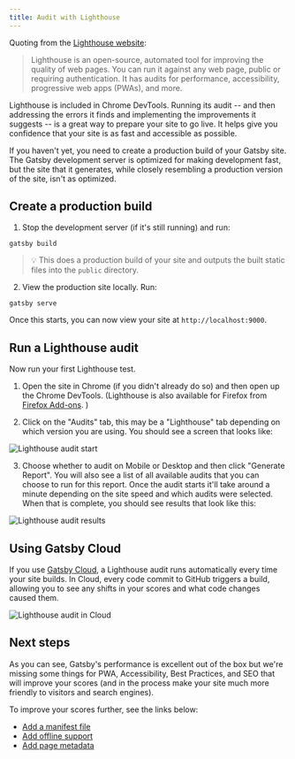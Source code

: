 ```yaml
---
title: Audit with Lighthouse
---
```


Quoting from the [Lighthouse website](https://developers.google.com/web/tools/lighthouse/):

> Lighthouse is an open-source, automated tool for improving the quality of web pages. You can run it against any web page, public or requiring authentication. It has audits for performance, accessibility, progressive web apps (PWAs), and more.

Lighthouse is included in Chrome DevTools. Running its audit -- and then addressing the errors it finds and implementing the improvements it suggests -- is a great way to prepare your site to go live. It helps give you confidence that your site is as fast and accessible as possible.

If you haven't yet, you need to create a production build of your Gatsby site. The Gatsby development server is optimized for making development fast, but the site that it generates, while closely resembling a production version of the site, isn't as optimized.

## Create a production build

1. Stop the development server (if it's still running) and run:

```shell
gatsby build
```

> 💡 This does a production build of your site and outputs the built static files into the `public` directory.

2. View the production site locally. Run:

```shell
gatsby serve
```

Once this starts, you can now view your site at `http://localhost:9000`.

## Run a Lighthouse audit

Now run your first Lighthouse test.

1. Open the site in Chrome (if you didn't already do so) and then open up the Chrome DevTools. (Lighthouse is also available for Firefox from [Firefox Add-ons](https://addons.mozilla.org/en-GB/firefox/addon/google-lighthouse/). )

2. Click on the "Audits" tab, this may be a "Lighthouse" tab depending on which version you are using. You should see a screen that looks like:

![Lighthouse audit start](./images/lighthouse-audit.png)

3. Choose whether to audit on Mobile or Desktop and then click "Generate Report". You will also see a list of all available audits that you can choose to run for this report. Once the audit starts it'll take around a minute depending on the site speed and which audits were selected. When that is complete, you should see results that look like this:

![Lighthouse audit results](./images/lighthouse-audit-results.png)

## Using Gatsby Cloud

If you use [Gatsby Cloud](https://www.gatsbyjs.com/cloud), a Lighthouse audit runs automatically every time your site builds. In Cloud, every code commit to GitHub triggers a build, allowing you to see any shifts in your scores and what code changes caused them.

![Lighthouse audit in Cloud](./images/cloud-lighthouse.png)

## Next steps

As you can see, Gatsby's performance is excellent out of the box but we're missing some things for PWA, Accessibility, Best Practices, and SEO that will improve your scores (and in the process make your site much more friendly to visitors and search engines).

To improve your scores further, see the links below:

- [Add a manifest file](/docs/how-to/performance/add-a-manifest-file/)
- [Add offline support](/docs/how-to/performance/add-offline-support-with-a-service-worker/)
- [Add page metadata](/docs/add-page-metadata/)
